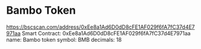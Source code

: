 # Bambo Token
https://bscscan.com/address/0xEe8a1Ad6D0dD8cFE1AF029f6fA7fC37d4E7971aa
Smart Contract: 0xEe8a1Ad6D0dD8cFE1AF029f6fA7fC37d4E7971aa
name: Bambo token
symbol: BMB
decimals: 18

